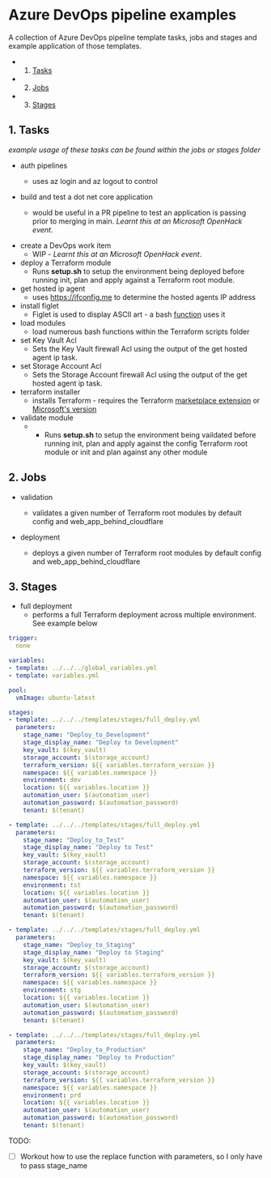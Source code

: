 # Azure DevOps pipeline examples

A collection of Azure DevOps pipeline template tasks, jobs and stages and example application of those templates.

<!-- vscode-markdown-toc -->
* 1. [Tasks](#Tasks)
* 2. [Jobs](#Jobs)
* 3. [Stages](#Stages)

<!-- vscode-markdown-toc-config
	numbering=true
	autoSave=true
	/vscode-markdown-toc-config -->
<!-- /vscode-markdown-toc -->

## 1. <a name='Tasks'></a>Tasks

_example usage of these tasks can be found within the jobs or stages folder_

* auth pipelines
  * uses az login and az logout to control

* build and test a dot net core application
  * would be useful in a PR pipeline to test an application is passing prior to merging in main. _Learnt this at an Microsoft OpenHack event_.
  
- create a DevOps work item
  - WIP - _Learnt this at an Microsoft OpenHack event_.
- deploy a Terraform module
  - Runs __setup.sh__ to setup the environment being deployed before running init, plan and apply against a Terraform root module.
- get hosted ip agent
  - uses https://ifconfig.me to determine the hosted agents IP address
- install figlet
  - Figlet is used to display ASCII art - a bash [function](https://github.com/heathen1878/Terraform/blob/main/scripts/functions/apps.sh) uses it
- load modules
  - load numerous bash functions within the Terraform scripts folder
- set Key Vault Acl
  - Sets the Key Vault firewall Acl using the output of the get hosted agent ip task.
- set Storage Account Acl
  - Sets the Storage Account firewall Acl using the output of the get hosted agent ip task.
- terraform installer
  - installs Terraform - requires the Terraform [marketplace extension](https://marketplace.visualstudio.com/items?itemName=charleszipp.azure-pipelines-tasks-terraform) or [Microsoft's version](https://marketplace.visualstudio.com/items?itemName=ms-devlabs.custom-terraform-tasks&targetId=1b31a8fc-9a57-433b-ac74-31ac7ad5f216&utm_source=vstsproduct&utm_medium=ExtHubManageList)
- validate module
  - - Runs __setup.sh__ to setup the environment being vaildated before running init, plan and apply against the config Terraform root module or init and plan against any other module

##  2. <a name='Jobs'></a>Jobs

- validation
  - validates a given number of Terraform root modules by default config and web_app_behind_cloudflare

- deployment
  - deploys a given number of Terraform root modules by default config and web_app_behind_cloudflare

##  3. <a name='Stages'></a>Stages

- full deployment
  - performs a full Terraform deployment across multiple environment. See example below

```yaml
trigger:
  none

variables:
- template: ../../../global_variables.yml
- template: variables.yml

pool:
  vmImage: ubuntu-latest

stages:
- template: ../../../templates/stages/full_deploy.yml
  parameters:
    stage_name: "Deploy_to_Development"
    stage_display_name: "Deploy to Development"
    key_vault: $(key_vault)
    storage_account: $(storage_account)
    terraform_version: ${{ variables.terraform_version }}
    namespace: ${{ variables.namespace }}
    environment: dev
    location: ${{ variables.location }}
    automation_user: $(automation_user)
    automation_password: $(automation_password)
    tenant: $(tenant)

- template: ../../../templates/stages/full_deploy.yml
  parameters:
    stage_name: "Deploy_to_Test"
    stage_display_name: "Deploy to Test"
    key_vault: $(key_vault)
    storage_account: $(storage_account)
    terraform_version: ${{ variables.terraform_version }}
    namespace: ${{ variables.namespace }}
    environment: tst
    location: ${{ variables.location }}
    automation_user: $(automation_user)
    automation_password: $(automation_password)
    tenant: $(tenant)

- template: ../../../templates/stages/full_deploy.yml
  parameters:
    stage_name: "Deploy_to_Staging"
    stage_display_name: "Deploy to Staging"
    key_vault: $(key_vault)
    storage_account: $(storage_account)
    terraform_version: ${{ variables.terraform_version }}
    namespace: ${{ variables.namespace }}
    environment: stg
    location: ${{ variables.location }}
    automation_user: $(automation_user)
    automation_password: $(automation_password)
    tenant: $(tenant)

- template: ../../../templates/stages/full_deploy.yml
  parameters:
    stage_name: "Deploy_to_Production"
    stage_display_name: "Deploy to Production"
    key_vault: $(key_vault)
    storage_account: $(storage_account)
    terraform_version: ${{ variables.terraform_version }}
    namespace: ${{ variables.namespace }}
    environment: prd
    location: ${{ variables.location }}
    automation_user: $(automation_user)
    automation_password: $(automation_password)
    tenant: $(tenant)
```

TODO:

- [ ] Workout how to use the replace function with parameters, so I only have to pass stage_name